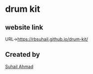 # drum kit
## website link

URL->https://rbsuhail.github.io/drum-kit/



## Created by
[Suhail Ahmad](https://github.com/RBSuhail)
